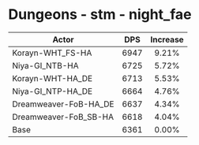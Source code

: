# Dungeons - stm - night_fae
| Actor | DPS | Increase |
|---|:---:|:---:|
|Korayn-WHT_FS-HA|6947|9.21%|
|Niya-GI_NTB-HA|6725|5.72%|
|Korayn-WHT-HA_DE|6713|5.53%|
|Niya-GI_NTP-HA_DE|6664|4.76%|
|Dreamweaver-FoB-HA_DE|6637|4.34%|
|Dreamweaver-FoB_SB-HA|6618|4.04%|
|Base|6361|0.00%|
